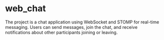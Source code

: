 # web_chat
The project is a chat application using WebSocket and STOMP for real-time messaging. Users can send messages, join the chat, and receive notifications about other participants joining or leaving.
